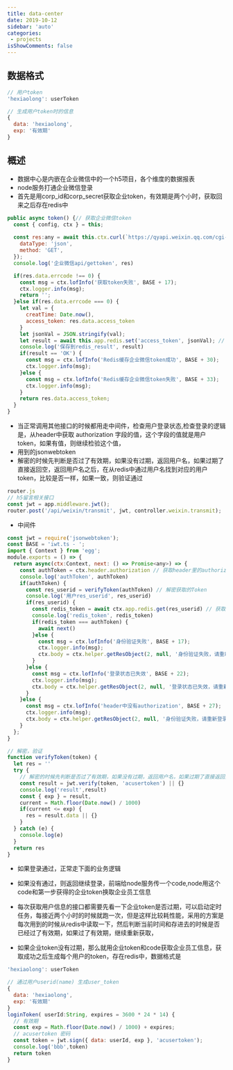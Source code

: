 ```yaml
---
title: data-center
date: 2019-10-12
sidebar: 'auto'
categories:
 - projects
isShowComments: false
---
```


##  数据格式

```js
// 用户token
'hexiaolong': userToken

// 生成用户token时的信息
{
  data: 'hexiaolong',
  exp: '有效期'
}
```
##  概述

- 数据中心是内嵌在企业微信中的一个h5项目，各个维度的数据报表
- node服务打通企业微信登录
- 首先是用corp_id和corp_secret获取企业token，有效期是两个小时，获取回来之后存在redis中


```js
public async token() {// 获取企业微信token
  const { config, ctx } = this;
  
  const res:any = await this.ctx.curl(`https://qyapi.weixin.qq.com/cgi-bin/gettoken?corpid=${config.WEIXIN.corpid}&corpsecret=${config.WEIXIN.corpsecret}`, {
    dataType: 'json',
    method: 'GET',
  });
  console.log('企业微信api/gettoken', res)

  if(res.data.errcode !== 0) {
    const msg = ctx.lofInfo('获取token失败', BASE + 17);
    ctx.logger.info(msg);
    return '';
  }else if(res.data.errcode === 0) {
    let val = {
      creatTime: Date.now(),
      access_token: res.data.access_token
    }
    let jsonVal = JSON.stringify(val);
    let result = await this.app.redis.set('access_token', jsonVal); // 保存到redis
    console.log('保存到redis_result', result)
    if(result == 'OK') {
      const msg = ctx.lofInfo('Redis缓存企业微信token成功', BASE + 30);
      ctx.logger.info(msg);
    }else {
      const msg = ctx.lofInfo('Redis缓存企业微信token失败', BASE + 33);
      ctx.logger.info(msg);
    }
    return res.data.access_token;
  }
}
```

- 当正常调用其他接口的时候都用走中间件，检查用户登录状态,检查登录的逻辑是，从header中获取 authorization 字段的值，这个字段的值就是用户token，如果有值，则继续检验这个值，
- 用到的jsonwebtoken
- 解密的时候先判断是否过了有效期，如果没有过期，返回用户名，如果过期了直接返回空，返回用户名之后，在从redis中通过用户名找到对应的用户token，比较是否一样，如果一致，则验证通过

```js
router.js
// h5留言相关接口
const jwt = app.middleware.jwt();
router.post('/api/weixin/transmit', jwt, controller.weixin.transmit);
```

- 中间件

```js
const jwt = require('jsonwebtoken');
const BASE = 'iwt.ts - ';
import { Context } from 'egg';
module.exports = () => {
  return async(ctx:Context, next: () => Promise<any>) => {
    const authToken = ctx.header.authorization // 获取header里的authorization
    console.log('authToken', authToken)
    if(authToken) {
      const res_userid = verifyToken(authToken) // 解密获取的Token
      console.log('用户res_userid', res_userid)
      if(res_userid) {
        const redis_token = await ctx.app.redis.get(res_userid) // 获取保存的token
        console.log('redis_token', redis_token)
        if(redis_token === authToken) {
          await next()
        }else {
          const msg = ctx.lofInfo('身份验证失败', BASE + 17);
          ctx.logger.info(msg);
          ctx.body = ctx.helper.getResObject(2, null, '身份验证失败，请重新登录')
        }
      }else {
        const msg = ctx.lofInfo('登录状态已失效', BASE + 22);
        ctx.logger.info(msg);
        ctx.body = ctx.helper.getResObject(2, null, '登录状态已失效，请重新登录')
      }
    }else {
      const msg = ctx.lofInfo('header中没有authorization', BASE + 27);
      ctx.logger.info(msg);
      ctx.body = ctx.helper.getResObject(2, null, '身份验证失败，请重新登录');
    }
  };
}

// 解密，验证
function verifyToken(token) {
  let res = ''
  try {
    // 解密的时候先判断是否过了有效期，如果没有过期，返回用户名，如果过期了直接返回空
    const result = jwt.verify(token, 'acusertoken') || {}
    console.log('result',result)
    const { exp } = result,
    current = Math.floor(Date.now() / 1000)
    if(current <= exp) {
      res = result.data || {}
    }
  } catch (e) {
    console.log(e)
  }
  return res
}
```

- 如果登录通过，正常走下面的业务逻辑

- 如果没有通过，则返回继续登录，前端给node服务传一个code,node用这个code和第一步获得的企业token换取企业员工信息
- 每次获取用户信息的接口都需要先看一下企业token是否过期，可以启动定时任务，每接近两个小时的时候就跑一次，但是这样比较耗性能，采用的方案是每次用到的时候从redis中读取一下，然后判断当前时间和存进去的时候是否已经过了有效期，如果过了有效期，继续重新获取，
- 如果企业token没有过期，那么就用企业token和code获取企业员工信息，获取成功之后生成每个用户的token，存在redis中，数据格式是

```js
'hexiaolong': userToken
```

```js
// 通过用户userid(name) 生成user_token
{
  data: 'hexiaolong',
  exp: '有效期'
}
loginToken( userId:String, expires = 3600 * 24 * 14) {
  // 有效期
  const exp = Math.floor(Date.now() / 1000) + expires; 
  // acusertoken 密码
  const token = jwt.sign({ data: userId, exp }, 'acusertoken');
  console.log('bbb',token)
  return token
}
```